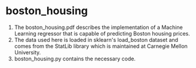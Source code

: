 # boston_housing

1. The boston_housing.pdf describes the implementation of a Machine Learning regressor that is capable of predicting Boston housing prices. 
2. The data used here is loaded in sklearn's load_boston dataset and comes from the StatLib library which is maintained at Carnegie Mellon University.
3. boston_housing.py contains the necessary code. 

